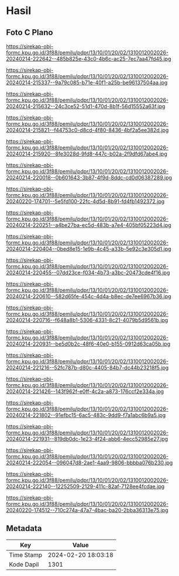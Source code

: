 # Hasil

## Foto C Plano

https://sirekap-obj-formc.kpu.go.id/3f88/pemilu/pdpr/13/10/01/20/02/1310012002026-20240214-222642--485b825e-43c0-4b6c-ac25-7ec7aa47fd45.jpg

https://sirekap-obj-formc.kpu.go.id/3f88/pemilu/pdpr/13/10/01/20/02/1310012002026-20240214-215337--9a79c085-b71e-40f1-a25b-be96137504aa.jpg

https://sirekap-obj-formc.kpu.go.id/3f88/pemilu/pdpr/13/10/01/20/02/1310012002026-20240214-215632--24c3ce52-51d1-470d-8b1f-56d15552a63f.jpg

https://sirekap-obj-formc.kpu.go.id/3f88/pemilu/pdpr/13/10/01/20/02/1310012002026-20240214-215821--f44753c0-d8cd-4f80-8436-4bf2a5ee382d.jpg

https://sirekap-obj-formc.kpu.go.id/3f88/pemilu/pdpr/13/10/01/20/02/1310012002026-20240214-215920--8fe3028d-9fd8-447c-b02a-2f9dfd67abe4.jpg

https://sirekap-obj-formc.kpu.go.id/3f88/pemilu/pdpr/13/10/01/20/02/1310012002026-20240214-220018--0b601643-3b87-4f9d-8ddc-cd0d06387289.jpg

https://sirekap-obj-formc.kpu.go.id/3f88/pemilu/pdpr/13/10/01/20/02/1310012002026-20240220-174701--5e5fd100-22fc-4d5d-8b91-fd4fb1492372.jpg

https://sirekap-obj-formc.kpu.go.id/3f88/pemilu/pdpr/13/10/01/20/02/1310012002026-20240214-220251--a4be27ba-ec5d-483b-a7e4-405bf05223d4.jpg

https://sirekap-obj-formc.kpu.go.id/3f88/pemilu/pdpr/13/10/01/20/02/1310012002026-20240214-220404--0bed8e15-1e9b-4c45-a33b-5e92c3e305d1.jpg

https://sirekap-obj-formc.kpu.go.id/3f88/pemilu/pdpr/13/10/01/20/02/1310012002026-20240214-220455--07dd23ce-f034-4b73-a3bc-20473cde4f16.jpg

https://sirekap-obj-formc.kpu.go.id/3f88/pemilu/pdpr/13/10/01/20/02/1310012002026-20240214-220610--582d65fe-454c-4d4a-b8ec-de7ee6967b36.jpg

https://sirekap-obj-formc.kpu.go.id/3f88/pemilu/pdpr/13/10/01/20/02/1310012002026-20240214-220716--f648a8b1-5306-4331-8c21-4079b5d9561b.jpg

https://sirekap-obj-formc.kpu.go.id/3f88/pemilu/pdpr/13/10/01/20/02/1310012002026-20240214-220931--be5d0b2c-48f6-40e0-b155-0912d63ca05b.jpg

https://sirekap-obj-formc.kpu.go.id/3f88/pemilu/pdpr/13/10/01/20/02/1310012002026-20240214-221216--52fc787b-d80c-4405-84b7-dc44b23218f5.jpg

https://sirekap-obj-formc.kpu.go.id/3f88/pemilu/pdpr/13/10/01/20/02/1310012002026-20240214-221426--143f962f-e0ff-4c2a-a873-176ccf2e334a.jpg

https://sirekap-obj-formc.kpu.go.id/3f88/pemilu/pdpr/13/10/01/20/02/1310012002026-20240214-221802--91efbc15-6ac5-483c-9dd9-f7a1abc6b9a5.jpg

https://sirekap-obj-formc.kpu.go.id/3f88/pemilu/pdpr/13/10/01/20/02/1310012002026-20240214-221931--819db0dc-1e23-4f24-abb6-4ecc52985e27.jpg

https://sirekap-obj-formc.kpu.go.id/3f88/pemilu/pdpr/13/10/01/20/02/1310012002026-20240214-222054--096047d8-2ae1-4aa9-9806-bbbba076b230.jpg

https://sirekap-obj-formc.kpu.go.id/3f88/pemilu/pdpr/13/10/01/20/02/1310012002026-20240214-222140--12252509-2129-411c-82af-7128ee4fcdae.jpg

https://sirekap-obj-formc.kpu.go.id/3f88/pemilu/pdpr/13/10/01/20/02/1310012002026-20240220-174512--710c274a-47a7-4bac-ba20-2bba36313e75.jpg


## Metadata

| Key        | Value               |
| ---------- | ------------------- |
| Time Stamp | 2024-02-20 18:03:18 |
| Kode Dapil | 1301                |



